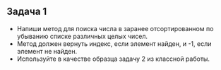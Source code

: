 <h2>Задача 1</h2>

- Напиши метод для поиска числа в заранее отсортированном по убыванию списке различных целых чисел.
- Метод должен вернуть индекс, если элемент найден, и -1, если элемент не найден.
- Используйте в качестве образца задачу 2 из классной работы.

